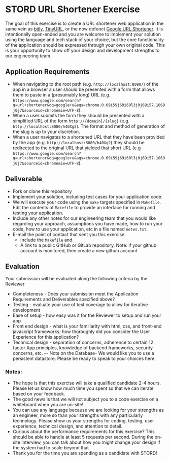 # STORD URL Shortener Exercise
The goal of this exercise is to create a URL shortener web application in the same vein as [bitly](https://bitly.com/), [TinyURL](https://tinyurl.com/), or the now defunct [Google URL Shortener](https://goo.gl/). It is intentionally open-ended and you are welcome to implement your solution using the language and tech stack of your choice, but the core functionality of the application should be expressed through your own original code. This is your opportunity to show off your design and development strengths to our engineering team.

## Application Requirements

- When navigating to the root path (e.g. `http://localhost:8080/`) of the app in a browser a user should be presented with a form that allows them to paste in a (presumably long) URL (e.g. `https://www.google.com/search?q=url+shortener&oq=google+u&aqs=chrome.0.69i59j69i60l3j0j69i57.1069j0j7&sourceid=chrome&ie=UTF-8`).
- When a user submits the form they should be presented with a simplified URL of the form `http://{domain}/{slug}` (e.g. `http://localhost:8080/h40Xg2`). The format and method of generation of the slug is up to your discretion.
- When a user navigates to a shortened URL that they have been provided by the app (e.g. `http://localhost:8080/h40Xg2`) they should be redirected to the original URL that yielded that short URL (e.g `https://www.google.com/search?q=url+shortener&oq=google+u&aqs=chrome.0.69i59j69i60l3j0j69i57.1069j0j7&sourceid=chrome&ie=UTF-8`).


## Deliverable

- Fork or clone this repository
- Implement your solution, including test cases for your application code. 
- We will execute your code using the `make` targets specified in `Makefile`. Edit the contents of `Makefile` to provide an interface for running and testing your application.
- Include any other notes for our engineering team that you would like regarding your approach, assumptions you have made, how to run your code, how to use your application, etc in a file named `notes.txt`.
- E-mail the point of contact that sent you this exercise. 
  * Include the `Makefile` and
  * A link to a public GitHub or GitLab repository. Note: if your github account is monitored, then create a new github account

## Evaluation
Your submission will be evaluated along the following criteria by the Reviewer
- Completeness - Does your submission meet the Application Requirements and Deliverables specified above?
- Testing - evaluate your use of test coverage to allow for iterative development
- Ease of setup - how easy was it for the Reviewer to setup and run your app
- Front end design - what is your familiarity with html, css, and front-end javascript frameworks; how thoroughly did you consider the User Experience for this application?
- Technical design - separation of concerns, adherence to certain 12 factor App principles, knowledge of backend frameworks, security concerns, etc.
-- Note on the Database-  We would like you to use a persistent datastore. Please be ready to speak to your choices here.
### Notes:  
- The hope is that this exercise will take a qualified candidate 2-4 hours.  Please let us know how much time you spent so that we can iterate based on your feedback.  
- The good news is that we will not subject you to a code exercise on a whiteboard when you are on-site!
- You can use any language because we are looking for your strengths as an engineer, more so than your strengths with any particularly technology.  Please show us your strengths for coding, testing, user experience, technical design, and attention to detail. 
- Curious about the performance requirements for this exercise?  This should be able to handle at least 5 requests per second.  During the on-site interview, you can talk about how you might change your design if the system had to scale beyond that
- Thank you for the time you are spending as a candidate with STORD!

